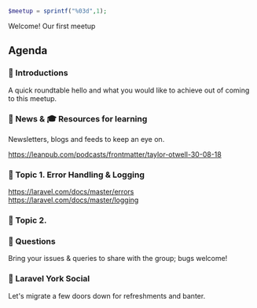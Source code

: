 ```php

$meetup = sprintf("%03d",1);

```

Welcome! Our first meetup


## Agenda 

### 🖖 Introductions

A quick roundtable hello and what you would like to achieve out of coming to this meetup.

### 📢 News & 🎓 Resources for learning

Newsletters, blogs and feeds to keep an eye on.

https://leanpub.com/podcasts/frontmatter/taylor-otwell-30-08-18

### 🚀 Topic 1. Error Handling & Logging

https://laravel.com/docs/master/errors
https://laravel.com/docs/master/logging


### 🚀 Topic 2. 




### 🙋 Questions

Bring your issues & queries to share with the group; bugs welcome!

### 🍻 Laravel York Social 

Let's migrate a few doors down for refreshments and banter. 
